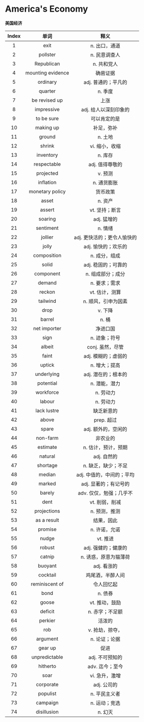 # America's Economy

**美国经济**

| Index |       单词        |            释义             |
| :---: | :---------------: | :-------------------------: |
|   1   |       exit        |        n. 出口，通道        |
|   2   |     pollster      |        n. 民意调查人        |
|   3   |    Republican     |         n. 共和党人         |
|   4   | mounting evidence |          确凿证据           |
|   5   |     ordinary      |     adj. 普通的；平凡的     |
|   6   |      quarter      |           n. 季度           |
|   7   |   be revised up   |            上涨             |
|   8   |    impressive     |    adj. 给人以深刻印象的    |
|   9   |    to be sure     |        可以肯定的是         |
|  10   |     making up     |         补足，弥补          |
|  11   |      ground       |           n. 土地           |
|  12   |      shrink       |       vi. 缩小，收缩        |
|  13   |     inventory     |           n. 库存           |
|  14   |    respectable    |       adj. 值得尊敬的       |
|  15   |     projected     |           v. 预测           |
|  16   |     inflation     |         n. 通货膨胀         |
|  17   |  monetary policy  |          货币政策           |
|  18   |       asset       |           n. 资产           |
|  19   |      assert       |       vt. 坚持；断言        |
|  20   |      soaring      |         adj. 猛增的         |
|  21   |     sentiment     |           n. 情绪           |
|  22   |      jollier      | adj. 更快活的；更令人愉快的 |
|  23   |       jolly       |     adj. 愉快的；欢乐的     |
|  24   |    composition    |        n. 成分，组成        |
|  25   |       solid       |     adj. 稳固的；可靠的     |
|  26   |     component     |      n. 组成部分；成分      |
|  27   |      demand       |        n. 要求；需求        |
|  28   |      reckon       |       vt. 估计，测算        |
|  29   |     tailwind      |     n. 顺风，引申为因素     |
|  30   |       drop        |           v. 下降           |
|  31   |      barrel       |            n. 桶            |
|  32   |   net importer    |          净进口国           |
|  33   |       sign        |        n. 迹象；符号        |
|  34   |      albeit       |      conj. 虽然，尽管       |
|  35   |       faint       |     adj. 模糊的；虚弱的     |
|  36   |      uptick       |        n. 增大；提高        |
|  37   |    underlying     |     adj. 潜在的；根本的     |
|  38   |     potential     |        n. 潜能，潜力        |
|  39   |     workforce     |          n. 劳动力          |
|  40   |      labour       |          n. 劳动力          |
|  41   |    lack lustre    |         缺乏新意的          |
|  42   |       above       |         prep. 超过          |
|  43   |       spare       |     adj. 额外的，空闲的     |
|  44   |     non-farm      |          非农业的           |
|  45   |     estimate      |     n. 估计，预计，预期     |
|  46   |      natural      |         adj. 自然的         |
|  47   |     shortage      |     n. 缺乏，缺少；不足     |
|  48   |      median       |  adj. 中值的，中间的；平均  |
|  49   |      marked       |    adj. 显著的；有记号的    |
|  50   |      barely       |   adv. 仅仅，勉强；几乎不   |
|  51   |       dent        |       vt. 削弱，削减        |
|  52   |    projections    |        n. 预测，推测        |
|  53   |    as a result    |         结果，因此          |
|  54   |      promise      |        n. 许诺，允诺        |
|  55   |       nudge       |          vt. 推进           |
|  56   |      robust       |     adj. 强健的；健康的     |
|  57   |      catnip       |    n. 诱惑，原意为猫薄荷    |
|  58   |      buoyant      |         adj. 看涨的         |
|  59   |     cocktail      |      鸡尾酒，半醉人间       |
|  60   |  reminiscent of   |         令人回忆起          |
|  61   |       bond        |           n. 债券           |
|  62   |       goose       |       vt. 推动，鼓励        |
|  63   |      deficit      |       n. 赤字；不足额       |
|  64   |      perkier      |           活泼的            |
|  65   |        rob        |       v. 抢劫，掠夺，       |
|  66   |     argument      |        n. 论证；论据        |
|  67   |      gear up      |            促进             |
|  68   |   unpredictable   |       adj. 不可预知的       |
|  69   |     hitherto      |       adv. 迄今；至今       |
|  70   |       soar        |       vi. 急升，激增        |
|  71   |     corporate     |         adj. 公司的         |
|  72   |     populist      |        n. 平民主义者        |
|  73   |     campaign      |        n. 运动；竞选        |
|  74   |    disillusion    |           n. 幻灭           |


